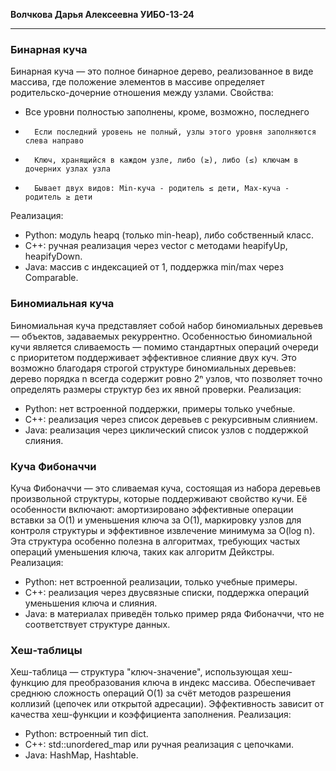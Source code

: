 __**Волчкова Дарья Алексеевна  УИБО-13-24**__
__________________________________________________________

### **Бинарная куча**
Бинарная куча — это полное бинарное дерево, реализованное в виде массива, где положение элементов в массиве определяет родительско-дочерние отношения между узлами.
Свойства:
*   Все уровни полностью заполнены, кроме, возможно, последнего
*		Если последний уровень не полный, узлы этого уровня заполняются слева направо
*		Ключ, хранящийся в каждом узле, либо (≥), либо (≤) ключам в дочерних узлах узла
*		Бывает двух видов: Min-куча - родитель ≤ дети, Max-куча - родитель ≥ дети
Реализация:
*	Python: модуль heapq (только min-heap), либо собственный класс.
*	C++: ручная реализация через vector с методами heapifyUp, heapifyDown.
*	Java: массив с индексацией от 1, поддержка min/max через Comparable.

### **Биномиальная куча**
Биномиальная куча представляет собой набор биномиальных деревьев — объектов, задаваемых рекуррентно. Особенностью биномиальной кучи является сливаемость — помимо стандартных операций очереди с приоритетом поддерживает эффективное слияние двух куч. Это возможно благодаря строгой структуре биномиальных деревьев: дерево порядка n всегда содержит ровно 2ⁿ узлов, что позволяет точно определять размеры структур без их явной проверки.
Реализация:
*	Python: нет встроенной поддержки, примеры только учебные.
*	C++: реализация через список деревьев с рекурсивным слиянием.
*	Java: реализация через циклический список узлов с поддержкой слияния.

### **Куча Фибоначчи** 
Куча Фибоначчи — это сливаемая куча, состоящая из набора деревьев произвольной структуры, которые поддерживают свойство кучи. Её особенности включают: амортизировано эффективные операции вставки за O(1) и уменьшения ключа за O(1), маркировку узлов для контроля структуры и эффективное извлечение минимума за O(log n). Эта структура особенно полезна в алгоритмах, требующих частых операций уменьшения ключа, таких как алгоритм Дейкстры.
Реализация:
*	Python: нет встроенной реализации, только учебные примеры.
*	C++: реализация через двусвязные списки, поддержка операций уменьшения ключа и слияния.
*	Java: в материалах приведён только пример ряда Фибоначчи, что не соответствует структуре данных.

### **Хеш-таблицы**
Хеш-таблица — структура "ключ-значение", использующая хеш-функцию для преобразования ключа в индекс массива. Обеспечивает среднюю сложность операций O(1) за счёт методов разрешения коллизий (цепочек или открытой адресации). Эффективность зависит от качества хеш-функции и коэффициента заполнения.
Реализация:
*	Python: встроенный тип dict.
*	C++: std::unordered_map или ручная реализация с цепочками.
*	Java: HashMap, Hashtable.

